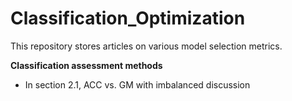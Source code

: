 # Classification_Optimization
This repository stores articles on various model selection metrics. 

**Classification assessment methods**

- In section 2.1, ACC vs. GM with imbalanced discussion

